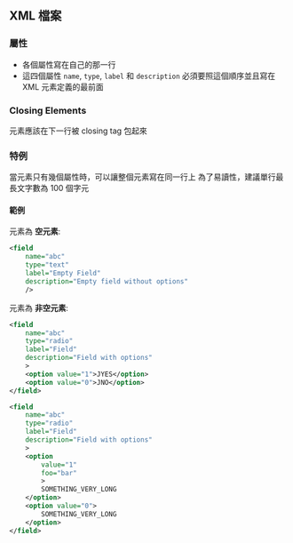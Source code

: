 ## XML 檔案

### 屬性

* 各個屬性寫在自己的那一行
* 這四個屬性 `name`, `type`, `label` 和 `description` 必須要照這個順序並且寫在 XML 元素定義的最前面

### Closing Elements

元素應該在下一行被 closing tag 包起來

### 特例

當元素只有幾個屬性時，可以讓整個元素寫在同一行上
為了易讀性，建議單行最長文字數為 100 個字元

#### 範例

元素為 **空元素**:
```xml
<field
	name="abc"
	type="text"
	label="Empty Field"
	description="Empty field without options"
	/>
```

元素為 **非空元素**:
```xml
<field
	name="abc"
	type="radio"
	label="Field"
	description="Field with options"
	>
	<option value="1">JYES</option>
	<option value="0">JNO</option>
</field>

<field
	name="abc"
	type="radio"
	label="Field"
	description="Field with options"
	>
	<option
		value="1"
		foo="bar"
		>
		SOMETHING_VERY_LONG
	</option>
	<option value="0">
		SOMETHING_VERY_LONG
	</option>
</field>
```
